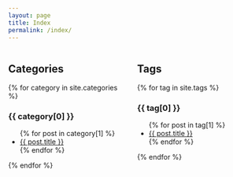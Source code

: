 ```yaml
---
layout: page
title: Index
permalink: /index/
---
```

<style>
#container {
    display: grid;
    grid-template-rows: repeat(1, 45vh); 
    grid-template-columns: repeat(2, 48%);
    column-gap: 4%;
}

h3:first-letter {
  text-transform: uppercase;
}

#tags, #categories {
    overflow-y:auto;
}


</style>
<div id ="container" data-windowHeight="100px">
<div id ="categories">
<h2>Categories</h2>
{% for category in site.categories %}
  <h3>{{ category[0] }}</h3>
  <ul>
    {% for post in category[1] %}
      <li><a href="{{ post.url }}">{{ post.title }}</a></li>
    {% endfor %}
  </ul>
{% endfor %}
</div>
<div id ="tags">
<h2>Tags</h2>
{% for tag in site.tags %}
  <h3>{{ tag[0] }}</h3>
  <ul>
    {% for post in tag[1] %}
      <li><a href="{{ post.url }}">{{ post.title }}</a></li>
    {% endfor %}
  </ul>
{% endfor %}
</div>
</div>